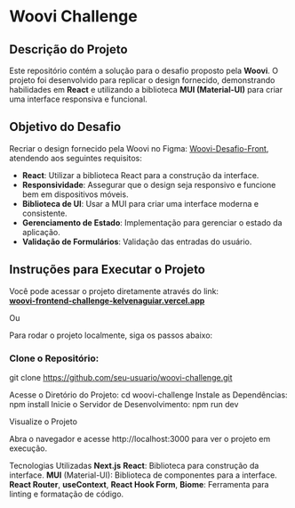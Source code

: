 # Woovi Challenge

## Descrição do Projeto
Este repositório contém a solução para o desafio proposto pela **Woovi**. O projeto foi desenvolvido para replicar o design fornecido, demonstrando habilidades em **React** e utilizando a biblioteca **MUI (Material-UI)** para criar uma interface responsiva e funcional.

## Objetivo do Desafio
Recriar o design fornecido pela Woovi no Figma: [Woovi-Desafio-Front](https://www.figma.com/design/hv1LgD7oNrtlmfWgKBG6PF/Woovi-Desafio-Front?node-id=0-1&t=E3GdukMimd3q91j2-0), atendendo aos seguintes requisitos:

- **React**: Utilizar a biblioteca React para a construção da interface.
- **Responsividade**: Assegurar que o design seja responsivo e funcione bem em dispositivos móveis.
- **Biblioteca de UI**: Usar a MUI para criar uma interface moderna e consistente.
- **Gerenciamento de Estado**: Implementação para gerenciar o estado da aplicação.
- **Validação de Formulários**: Validação das entradas do usuário.

## Instruções para Executar o Projeto

Você pode acessar o projeto diretamente através do link:  
**[woovi-frontend-challenge-kelvenaguiar.vercel.app](https://woovi-frontend-challenge-kelvenaguiar.vercel.app)**

Ou

Para rodar o projeto localmente, siga os passos abaixo:

### Clone o Repositório:

git clone https://github.com/seu-usuario/woovi-challenge.git

Acesse o Diretório do Projeto:
cd woovi-challenge
Instale as Dependências: 
npm install
Inicie o Servidor de Desenvolvimento: 
npm run dev

Visualize o Projeto

Abra o navegador e acesse http://localhost:3000 para ver o projeto em execução.

Tecnologias Utilizadas
**Next.js**
**React**: Biblioteca para construção da interface.
**MUI** (Material-UI): Biblioteca de componentes para a interface.
**React Router**, **useContext**, **React Hook Form**,
**Biome**: Ferramenta para linting e formatação de código.

